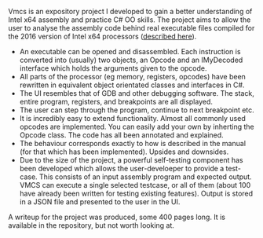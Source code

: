 Vmcs is an expository project I developed to gain a better understanding of Intel x64 assembly and practice C# OO skills. The project aims to allow the user to analyse the assembly code behind real executable files compiled for the 2016 version of Intel x64 processors ([described here](https://www.intel.com/content/dam/www/public/us/en/documents/manuals/64-ia-32-architectures-software-developer-vol-1-manual.pdf)).
- An executable can be opened and disassembled. Each instruction is converted into (usually) two objects, an Opcode and an IMyDecoded interface which holds the arguments given to the opcode.
- All parts of the processor (eg memory, registers, opcodes) have been rewritten in equivalent object orientated classes and interfaces in C#.
- The UI resembles that of GDB and other debugging software. The stack, entire program, registers, and breakpoints are all displayed. 
- The user can step through the program, continue to next breakpoint etc.
- It is incredibly easy to extend functionality. Almost all commonly used opcodes are implemented. You can easily add your own by inherting the Opcode class. The code has all been annotated and explained.
- The behaviour corresponds exactly to how is described in the manual (for that which has been implemented). Upsides and downsides.
- Due to the size of the project, a powerful self-testing component has been developed which allows the user-develoeper to provide a test-case. This consists of an input assembly program and expected output. VMCS can execute a single selected testcase, or all of them (about 100 have already been written for testing existing features). Output is stored in a JSON file and presented to the user in the UI.

A writeup for the project was produced, some 400 pages long. It is available in the repository, but not worth looking at.
